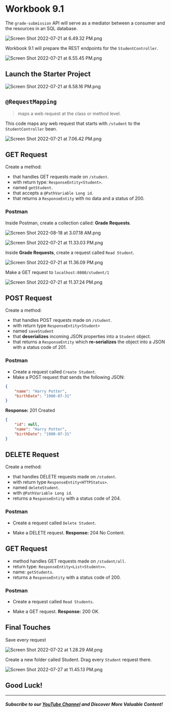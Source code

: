 # Workbook 9.1

The `grade-submission` API will serve as a mediator between a consumer and the resources in an SQL database.

![Screen Shot 2022-07-21 at 6.49.32 PM.png](https://firebasestorage.googleapis.com/v0/b/learnthepart-75aed.appspot.com/o/images%2F3e565790-0fd0-4a2e-aeee-854d516c83b3?alt=media&token=0241d76f-0e82-4e4d-b510-52b2af59a46c)

Workbook 9.1 will prepare the REST endpoints for the `StudentController`.

![Screen Shot 2022-07-21 at 6.55.45 PM.png](https://firebasestorage.googleapis.com/v0/b/learnthepart-75aed.appspot.com/o/images%2Fc2e756b0-22b4-4700-a2b3-157fb45073f7?alt=media&token=5affb776-f7e8-44a8-9833-3ab3afb18412)

## Launch the Starter Project

![Screen Shot 2022-07-21 at 6.58.16 PM.png](https://firebasestorage.googleapis.com/v0/b/learnthepart-75aed.appspot.com/o/images%2F4ec3eb0f-64d5-410e-9e6a-d583209f293e?alt=media&token=9c0db0c3-c7e6-4502-8053-98204595f2b7)


## `@RequestMapping`
> maps a web request at the class or method level.

This code maps any web request that starts with `/student`  to the `StudentController` bean.

![Screen Shot 2022-07-21 at 7.06.42 PM.png](https://firebasestorage.googleapis.com/v0/b/learnthepart-75aed.appspot.com/o/images%2Ffe77eb6a-6063-441c-b0b6-783b6c4fa720?alt=media&token=2b070176-7af8-4ba4-9b09-e28488fff0fd)

## GET Request
Create a method:
- that handles GET requests made on `/student`.
- with return type: `ResponseEntity<Student>`.
- named `getStudent`.
- that accepts a `@PathVariable Long id`.
- that returns a `ResponseEntity` with no data and a status of 200.

### Postman

Inside Postman, create a collection called: **Grade Requests**. 

![Screen Shot 2022-08-18 at 3.07.18 AM.png](https://firebasestorage.googleapis.com/v0/b/learnthepart-75aed.appspot.com/o/images%2F94e7a538-5809-4b1e-b6cc-3f53a0669222?alt=media&token=583769c0-388b-436c-943b-231bef565510)

![Screen Shot 2022-07-21 at 11.33.03 PM.png](https://firebasestorage.googleapis.com/v0/b/learnthepart-75aed.appspot.com/o/images%2F1aa11c49-4c7a-408c-a1d3-a7cb840efbf8?alt=media&token=c4037f7e-8e7b-4c6c-900f-e45cb35f0d8e)

Inside **Grade Requests**, create a request called `Read Student`.

![Screen Shot 2022-07-21 at 11.36.09 PM.png](https://firebasestorage.googleapis.com/v0/b/learnthepart-75aed.appspot.com/o/images%2Fe0b2666b-4d29-4d10-8493-4c9f65cd282e?alt=media&token=9ba8d06b-c7e3-42ad-ad97-a66222ed551e)

Make a GET request to `localhost:8080/student/1`

![Screen Shot 2022-07-21 at 11.37.24 PM.png](https://firebasestorage.googleapis.com/v0/b/learnthepart-75aed.appspot.com/o/images%2F25ae59fc-74af-4e76-9652-5d33d89166e6?alt=media&token=b9bed339-a378-4cb1-8a5d-ffe33f9220d6)

## POST Request
Create a method:
- that handles POST requests made on `/student`.
- with return type `ResponseEntity<Student>`
- named `saveStudent`
- that **deserializes** incoming JSON properties into a `Student` object.
- that returns a `ResponseEntity` which **re-serializes** the object into a JSON with a status code of 201.

### Postman

- Create a request called `Create Student`.
- Make a POST request that sends the following JSON:

```json
{
    "name": "Harry Potter",
    "birthDate": "1980-07-31"
}
```

**Response:** 201 Created

```json
{
    "id": null,
    "name": "Harry Potter",
    "birthDate": "1980-07-31"
}
```

## DELETE Request
Create a method:
- that handles DELETE requests made on `/student`.
- with return type `ResponseEntity<HTTPStatus>`.
- named `deleteStudent`.
- with `@PathVariable Long id`.
- returns a `ResponseEntity` with a status code of 204.

### Postman

- Create a request called `Delete Student`.

- Make a DELETE request.
**Response:** 204 No Content.

## GET Request
- method handles GET requests made on `/student/all`.
- return type: `ResponseEntity<List<Student>>`.
- name: `getStudents`.
- returns a `ResponseEntity` with a status code of 200.

### Postman

- Create a request called `Read Students`.

- Make a GET request.
**Response:** 200 OK.

## Final Touches

Save every request

![Screen Shot 2022-07-22 at 1.28.29 AM.png](https://firebasestorage.googleapis.com/v0/b/learnthepart-75aed.appspot.com/o/images%2F97188181-4f87-41d2-afc8-001a0a5de427?alt=media&token=4705d1b1-1806-4ffb-816d-07232d9b44a0)

Create a new folder called Student. Drag every `Student` request there.

![Screen Shot 2022-07-27 at 11.45.13 PM.png](https://firebasestorage.googleapis.com/v0/b/learnthepart-75aed.appspot.com/o/images%2F586ffad1-f84d-4c7c-8722-9a7075f559af?alt=media&token=eae343a6-f0c0-48b8-b228-98d5ee401229)
## Good Luck!

--------
##### Subscribe to our [YouTube Channel](https://www.youtube.com/@RayanSlim087?sub_confirmation=1) and Discover More Valuable Content!